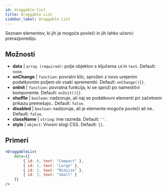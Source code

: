 ```yaml
---
id: draggable-list 
title: Draggable List
sidebar_label: Draggable List
---
```


Seznam elementov, ki jih je mogoče povleči in jih lahko učenci prerazporedijo.

## Možnosti

* __data__ | `array (required)`: polje objektov s ključema `id` in `text`. Default: `none`.
* __onChange__ | `function`: povratni klic, sprožen z novo urejenim podatkovnim poljem ob vsaki spremembi. Default: `onChange(){}`.
* __onInit__ | `function`: povratna funkcija, ki se sproži po namestitvi komponente. Default: `onInit(){}`.
* __shuffle__ | `boolean`: nadzoruje, ali naj se podatkovni elementi pri začetnem prikazu premešajo.. Default: `false`.
* __disabled__ | `boolean`: nadzoruje, ali je elemente mogoče povleči ali ne.. Default: `false`.
* __className__ | `string`: ime razreda. Default: `''`.
* __style__ | `object`: Vnosni slogi CSS. Default: `{}`.


## Primeri

```jsx live
<DraggableList
    data={[
        { id: 0, text: "Compact" },
        { id: 1, text: "Large" },
        { id: 2, text: "Midsize" },
        { id: 3, text: "Small" }
    ]}
/>
```

